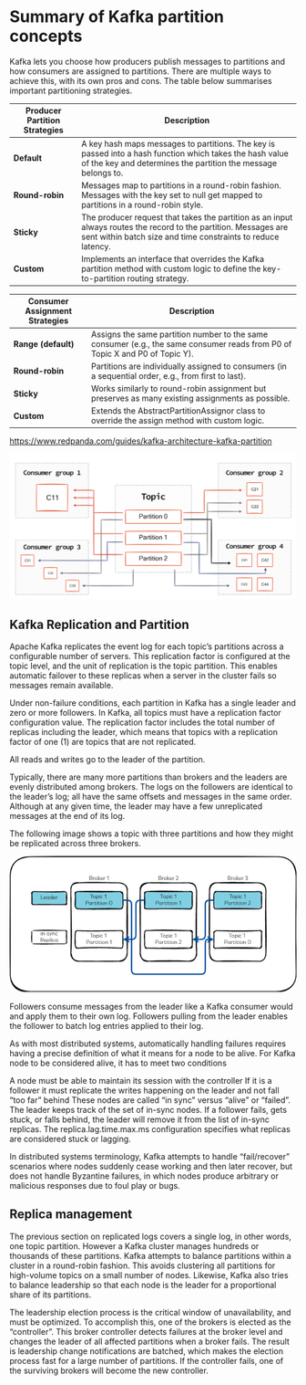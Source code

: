 # Summary of Kafka partition concepts
Kafka lets you choose how producers publish messages to partitions and how consumers are assigned to partitions. There are multiple ways to achieve this, with its own pros and cons. The table below summarises important partitioning strategies.

| **Producer Partition Strategies** | **Description** |
|-----------------------------------|-----------------|
| **Default**                       | A key hash maps messages to partitions. The key is passed into a hash function which takes the hash value of the key and determines the partition the message belongs to. |
| **Round-robin**                   | Messages map to partitions in a round-robin fashion. Messages with the key set to null get mapped to partitions in a round-robin style. |
| **Sticky**                        | The producer request that takes the partition as an input always routes the record to the partition. Messages are sent within batch size and time constraints to reduce latency. |
| **Custom**                        | Implements an interface that overrides the Kafka partition method with custom logic to define the key-to-partition routing strategy. |

| **Consumer Assignment Strategies** | **Description** |
|------------------------------------|-----------------|
| **Range (default)**                | Assigns the same partition number to the same consumer (e.g., the same consumer reads from P0 of Topic X and P0 of Topic Y). |
| **Round-robin**                    | Partitions are individually assigned to consumers (in a sequential order, e.g., from first to last). |
| **Sticky**                         | Works similarly to round-robin assignment but preserves as many existing assignments as possible. |
| **Custom**                         | Extends the AbstractPartitionAssignor class to override the assign method with custom logic. |

https://www.redpanda.com/guides/kafka-architecture-kafka-partition

![img_2.png](img_2.png)

## Kafka Replication and Partition

Apache Kafka replicates the event log for each topic’s partitions across a configurable number of servers. This replication factor is configured at the topic level, and the unit of replication is the topic partition. This enables automatic failover to these replicas when a server in the cluster fails so messages remain available.

Under non-failure conditions, each partition in Kafka has a single leader and zero or more followers. In Kafka, all topics must have a replication factor configuration value. The replication factor includes the total number of replicas including the leader, which means that topics with a replication factor of one (1) are topics that are not replicated.

All reads and writes go to the leader of the partition.

Typically, there are many more partitions than brokers and the leaders are evenly distributed among brokers. The logs on the followers are identical to the leader’s log; all have the same offsets and messages in the same order. Although at any given time, the leader may have a few unreplicated messages at the end of its log.

The following image shows a topic with three partitions and how they might be replicated across three brokers.

![img.png](img.png)

Followers consume messages from the leader like a Kafka consumer would and apply them to their own log. Followers pulling from the leader enables the follower to batch log entries applied to their log.

As with most distributed systems, automatically handling failures requires having a precise definition of what it means for a node to be alive. For Kafka node to be considered alive, it has to meet two conditions

A node must be able to maintain its session with the controller
If it is a follower it must replicate the writes happening on the leader and not fall “too far” behind
These nodes are called “in sync” versus “alive” or “failed”. The leader keeps track of the set of in-sync nodes. If a follower fails, gets stuck, or falls behind, the leader will remove it from the list of in-sync replicas. The replica.lag.time.max.ms configuration specifies what replicas are considered stuck or lagging.

In distributed systems terminology, Kafka attempts to handle “fail/recover” scenarios where nodes suddenly cease working and then later recover, but does not handle Byzantine failures, in which nodes produce arbitrary or malicious responses due to foul play or bugs.


## Replica management

The previous section on replicated logs covers a single log, in other words, one topic partition. However a Kafka cluster manages hundreds or thousands of these partitions. Kafka attempts to balance partitions within a cluster in a round-robin fashion. This avoids clustering all partitions for high-volume topics on a small number of nodes. Likewise, Kafka also tries to balance leadership so that each node is the leader for a proportional share of its partitions.

The leadership election process is the critical window of unavailability, and must be optimized. To accomplish this, one of the brokers is elected as the “controller”. This broker controller detects failures at the broker level and changes the leader of all affected partitions when a broker fails. The result is leadership change notifications are batched, which makes the election process fast for a large number of partitions. If the controller fails, one of the surviving brokers will become the new controller.